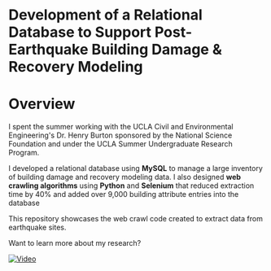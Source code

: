 # Development of a Relational Database to Support Post-Earthquake Building Damage & Recovery Modeling

# Overview
I spent the summer working with the UCLA Civil and Environmental Engineering's Dr. Henry Burton sponsored by the National Science Foundation and under the UCLA Summer Undergraduate Research Program. 

I developed a relational database using **MySQL** to manage a large inventory of building damage and recovery modeling data. I also designed **web crawling algorithms** using **Python** and **Selenium** that reduced extraction time by 40% and added over 9,000 building attribute entries into the database

This repository showcases the web crawl code created to extract data from earthquake sites.

Want to learn more about my research?

[![Video](https://img.youtube.com/vi/POnC0nCmAGE/0.jpg)](https://www.youtube.com/watch?v=POnC0nCmAGE)
